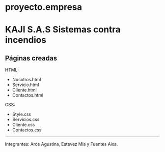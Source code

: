 # proyecto.empresa
<h1>KAJI S.A.S Sistemas contra incendios </h1>
<h2>Páginas creadas</h2>
<p>HTML:</p>
<ul>
  <li>Nosotros.html</li>
  <li>Servicio.html</li>
  <li>Cliente.html</li>
  <li>Contactos.html</li>
</ul>
<p>CSS:</p>
<ul>
  <li>Style.css</li>
  <li>Servicios.css</li>
  <li>Cliente.css</li>
  <li>Contactos.css</li>
</ul>
<hr>
<p>Integrantes: Aros Agustina, Estevez Mía y Fuentes Aixa.</p>
